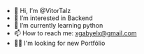 - 👋 Hi, I’m @VitorTalz
- 👀 I’m interested in Backend
- 🌱 I’m currently learning python
- 📫 How to reach me: xgabyelx@gmail.com
- 👨‍💻 I'm looking for new Portfólio

<!---
VitorTalz/VitorTalz is a ✨ special ✨ repository because its `README.md` (this file) appears on your GitHub profile.
You can click the Preview link to take a look at your changes.
--->
